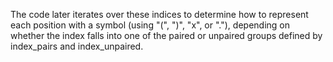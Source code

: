 The code later iterates over these indices to determine how to represent each position with a symbol (using "(", ")", "x", or "."), depending on whether the index falls into one of the paired or unpaired groups defined by index_pairs and index_unpaired.
